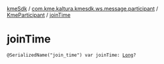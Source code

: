 [kmeSdk](../../index.md) / [com.kme.kaltura.kmesdk.ws.message.participant](../index.md) / [KmeParticipant](index.md) / [joinTime](./join-time.md)

# joinTime

`@SerializedName("join_time") var joinTime: `[`Long`](https://kotlinlang.org/api/latest/jvm/stdlib/kotlin/-long/index.html)`?`